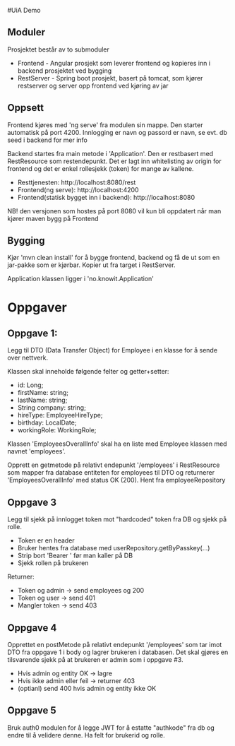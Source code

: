 #UiA Demo

## Moduler
Prosjektet består av to submoduler
- Frontend - Angular prosjekt som leverer frontend og kopieres inn i backend prosjektet ved bygging
- RestServer - Spring boot prosjekt, basert på tomcat, som kjører restserver og server opp frontend ved kjøring av jar

## Oppsett
Frontend kjøres med 'ng serve' fra modulen sin mappe. Den starter automatisk på port 4200. Innlogging er navn og passord er navn, se evt. db seed i backend for mer info

Backend startes fra main metode i 'Application'. Den er restbasert med RestResource som restendepunkt. Det er lagt inn whitelisting av origin for frontend og det er enkel rollesjekk (token) for mange av kallene.

- Resttjenesten: http://localhost:8080/rest
- Frontend(ng serve): http://localhost:4200
- Frontend(statisk bygget inn i backend): http://localhost:8080

NB! den versjonen som hostes på port 8080 vil kun bli oppdatert når man kjører maven bygg på Frontend

## Bygging
Kjør 'mvn clean install' for å bygge frontend, backend og få de ut som en jar-pakke som er kjørbar. Kopier ut fra target i RestServer. 

Application klassen ligger i 'no.knowit.Application'

# Oppgaver

## Oppgave 1:
Legg til DTO (Data Transfer Object) for Employee i en klasse for å sende over nettverk.

Klassen skal inneholde følgende felter og getter+setter:
- id: Long;
- firstName: string;
- lastName: string;
- String company: string;
- hireType: EmployeeHireType;
- birthday: LocalDate;
- workingRole: WorkingRole;

Klassen 'EmployeesOverallInfo' skal ha en liste med Employee klassen med navnet 'employees'.

Opprett en getmetode på relativt endepunkt '/employees' i RestResource som mapper fra database entiteten for employees til 
DTO og returnerer 'EmployeesOverallInfo' med status OK (200). Hent fra employeeRepository

## 

## Oppgave 3
Legg til sjekk på innlogget token mot "hardcoded" token fra DB og sjekk på rolle. 
- Token er en header
- Bruker hentes fra database med userRepository.getByPasskey(...)
- Strip bort 'Bearer ' før man kaller på DB
- Sjekk rollen på brukeren

Returner:
- Token og admin -> send employees og 200
- Token og user -> send 401
- Mangler token -> send 403

## Oppgave 4
Opprettet en postMetode på relativt endepunkt '/employees' som tar imot DTO fra oppgave 1 i body og lagrer brukeren i databasen. 
Det skal gjøres en tilsvarende sjekk på at brukeren er admin som i oppgave #3. 

- Hvis admin og entity OK -> lagre
- Hvis ikke admin eller feil -> returner 403
- (optianl) send 400 hvis admin og entity ikke OK

## Oppgave 5
Bruk auth0 modulen for å legge JWT for å estatte "authkode" fra db og endre til å velidere denne. Ha felt for brukerid og rolle.

